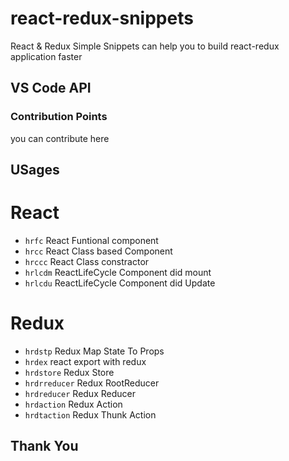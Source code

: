 # react-redux-snippets

React & Redux Simple Snippets can help you to build react-redux application faster

## VS Code API

### Contribution Points
 
you can contribute here

## USages

# React 

- `hrfc` React Funtional component
- `hrcc` React Class based Component
- `hrccc` React Class constractor
- `hrlcdm` ReactLifeCycle Component did mount
- `hrlcdu` ReactLifeCycle Component did Update

# Redux

- `hrdstp` Redux Map State To Props
- `hrdex` react export with redux
- `hrdstore` Redux Store
- `hrdrreducer` Redux RootReducer
- `hrdreducer` Redux Reducer
- `hrdaction` Redux Action
- `hrdtaction` Redux Thunk Action

 ## Thank You